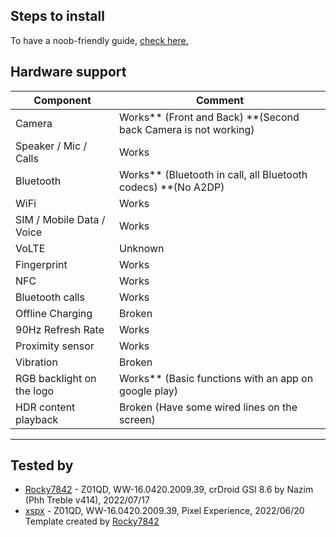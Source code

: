 ## Steps to install

To have a noob-friendly guide, [check here.](https://forum.xda-developers.com/t/guide-gsi-12-gsi-install-guide-for-rog-phone-zs600kl.4463125/)

## Hardware support

| Component                 |      Comment                                                   |
|---------------------------|----------------------------------------------------------------|
| Camera                    | Works** (Front and Back) **(Second back Camera is not working) |
| Speaker / Mic / Calls     | Works                                                          |
| Bluetooth                 | Works** (Bluetooth in call, all Bluetooth codecs) **(No A2DP)  |
| WiFi                      | Works                                                          |
| SIM / Mobile Data / Voice | Works                                                          |
| VoLTE                     | Unknown                                                        |
| Fingerprint               | Works                                                          |
| NFC                       | Works                                                          |
| Bluetooth calls           | Works                                                          |
| Offline Charging          | Broken                                                         |
| 90Hz Refresh Rate         | Works                                                          |
| Proximity sensor          | Works                                                          |
| Vibration                 | Broken                                                         |
| RGB backlight on the logo | Works** (Basic functions with an app on google play)           |
| HDR content playback      | Broken (Have some wired lines on the screen)                   |
---

## Tested by
* [Rocky7842](https://github.com/Rocky7842) - Z01QD, WW-16.0420.2009.39, crDroid GSI 8.6 by Nazim (Phh Treble v414), 2022/07/17
* [xspx](https://forum.xda-developers.com/m/xspx.9622697/) - Z01QD, WW-16.0420.2009.39, Pixel Experience, 2022/06/20
Template created by [Rocky7842](https://github.com/Rocky7842)